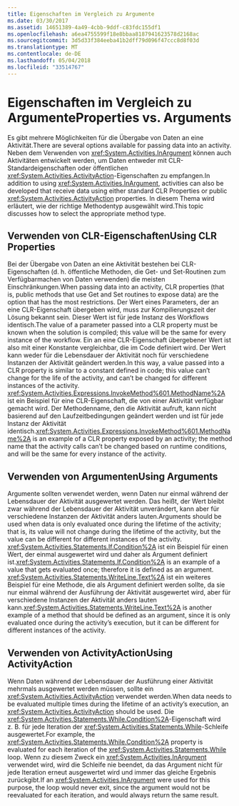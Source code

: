 ```yaml
---
title: Eigenschaften im Vergleich zu Argumente
ms.date: 03/30/2017
ms.assetid: 14651389-4a49-4cbb-9ddf-c83fdc155df1
ms.openlocfilehash: a6ea4755599f18e8bbaa8187941623578d2168ac
ms.sourcegitcommit: 3d5d33f384eeba41b2dff79d096f47ccc8d8f03d
ms.translationtype: MT
ms.contentlocale: de-DE
ms.lasthandoff: 05/04/2018
ms.locfileid: "33514767"
---
```

# <a name="properties-vs-arguments"></a><span data-ttu-id="27c6f-102">Eigenschaften im Vergleich zu Argumente</span><span class="sxs-lookup"><span data-stu-id="27c6f-102">Properties vs. Arguments</span></span>
<span data-ttu-id="27c6f-103">Es gibt mehrere Möglichkeiten für die Übergabe von Daten an eine Aktivität.</span><span class="sxs-lookup"><span data-stu-id="27c6f-103">There are several options available for passing data into an activity.</span></span> <span data-ttu-id="27c6f-104">Neben dem Verwenden von <xref:System.Activities.InArgument> können auch Aktivitäten entwickelt werden, um Daten entweder mit CLR-Standardeigenschaften oder öffentlichen <xref:System.Activities.ActivityAction>-Eigenschaften zu empfangen.</span><span class="sxs-lookup"><span data-stu-id="27c6f-104">In addition to using <xref:System.Activities.InArgument>, activities can also be developed that receive data using either standard CLR Properties or public <xref:System.Activities.ActivityAction> properties.</span></span> <span data-ttu-id="27c6f-105">In diesem Thema wird erläutert, wie der richtige Methodentyp ausgewählt wird.</span><span class="sxs-lookup"><span data-stu-id="27c6f-105">This topic discusses how to select the appropriate method type.</span></span>  
  
## <a name="using-clr-properties"></a><span data-ttu-id="27c6f-106">Verwenden von CLR-Eigenschaften</span><span class="sxs-lookup"><span data-stu-id="27c6f-106">Using CLR Properties</span></span>  
 <span data-ttu-id="27c6f-107">Bei der Übergabe von Daten an eine Aktivität bestehen bei CLR-Eigenschaften (d. h. öffentliche Methoden, die Get- und Set-Routinen zum Verfügbarmachen von Daten verwenden) die meisten Einschränkungen.</span><span class="sxs-lookup"><span data-stu-id="27c6f-107">When passing data into an activity, CLR properties (that is, public methods that use Get and Set routines to expose data) are the option that has the most restrictions.</span></span> <span data-ttu-id="27c6f-108">Der Wert eines Parameters, der an eine CLR-Eigenschaft übergeben wird, muss zur Kompilierungszeit der Lösung bekannt sein. Dieser Wert ist für jede Instanz des Workflows identisch.</span><span class="sxs-lookup"><span data-stu-id="27c6f-108">The value of a parameter passed into a CLR property must be known when the solution is compiled; this value will be the same for every instance of the workflow.</span></span> <span data-ttu-id="27c6f-109">Ein an eine CLR-Eigenschaft übergebener Wert ist also mit einer Konstante vergleichbar, die im Code definiert wird. Der Wert kann weder für die Lebensdauer der Aktivität noch für verschiedene Instanzen der Aktivität geändert werden.</span><span class="sxs-lookup"><span data-stu-id="27c6f-109">In this way, a value passed into a CLR property is similar to a constant defined in code; this value can’t change for the life of the activity, and can’t be changed for different instances of the activity.</span></span> <span data-ttu-id="27c6f-110"><xref:System.Activities.Expressions.InvokeMethod%601.MethodName%2A> ist ein Beispiel für eine CLR-Eigenschaft, die von einer Aktivität verfügbar gemacht wird. Der Methodenname, den die Aktivität aufruft, kann nicht basierend auf den Laufzeitbedingungen geändert werden und ist für jede Instanz der Aktivität identisch.</span><span class="sxs-lookup"><span data-stu-id="27c6f-110"><xref:System.Activities.Expressions.InvokeMethod%601.MethodName%2A> is an example of a CLR property exposed by an activity; the method name that the activity calls can’t be changed based on runtime conditions, and will be the same for every instance of the activity.</span></span>  
  
## <a name="using-arguments"></a><span data-ttu-id="27c6f-111">Verwenden von Argumenten</span><span class="sxs-lookup"><span data-stu-id="27c6f-111">Using Arguments</span></span>  
 <span data-ttu-id="27c6f-112">Argumente sollten verwendet werden, wenn Daten nur einmal während der Lebensdauer der Aktivität ausgewertet werden. Das heißt, der Wert bleibt zwar während der Lebensdauer der Aktivität unverändert, kann aber für verschiedene Instanzen der Aktivität anders lauten.</span><span class="sxs-lookup"><span data-stu-id="27c6f-112">Arguments should be used when data is only evaluated once during the lifetime of the activity; that is, its value will not change during the lifetime of the activity, but the value can be different for different instances of the activity.</span></span> <span data-ttu-id="27c6f-113"><xref:System.Activities.Statements.If.Condition%2A> ist ein Beispiel für einen Wert, der einmal ausgewertet wird und daher als Argument definiert ist.</span><span class="sxs-lookup"><span data-stu-id="27c6f-113"><xref:System.Activities.Statements.If.Condition%2A> is an example of a value that gets evaluated once; therefore it is defined as an argument.</span></span> <span data-ttu-id="27c6f-114"><xref:System.Activities.Statements.WriteLine.Text%2A> ist ein weiteres Beispiel für eine Methode, die als Argument definiert werden sollte, da sie nur einmal während der Ausführung der Aktivität ausgewertet wird, aber für verschiedene Instanzen der Aktivität anders lauten kann.</span><span class="sxs-lookup"><span data-stu-id="27c6f-114"><xref:System.Activities.Statements.WriteLine.Text%2A> is another example of a method that should be defined as an argument, since it is only evaluated once during the activity’s execution, but it can be different for different instances of the activity.</span></span>  
  
## <a name="using-activityaction"></a><span data-ttu-id="27c6f-115">Verwenden von ActivityAction</span><span class="sxs-lookup"><span data-stu-id="27c6f-115">Using ActivityAction</span></span>  
 <span data-ttu-id="27c6f-116">Wenn Daten während der Lebensdauer der Ausführung einer Aktivität mehrmals ausgewertet werden müssen, sollte ein <xref:System.Activities.ActivityAction> verwendet werden.</span><span class="sxs-lookup"><span data-stu-id="27c6f-116">When data needs to be evaluated multiple times during the lifetime of an activity’s execution, an <xref:System.Activities.ActivityAction> should be used.</span></span> <span data-ttu-id="27c6f-117">Die <xref:System.Activities.Statements.While.Condition%2A>-Eigenschaft wird z. B. für jede Iteration der <xref:System.Activities.Statements.While>-Schleife ausgewertet.</span><span class="sxs-lookup"><span data-stu-id="27c6f-117">For example, the <xref:System.Activities.Statements.While.Condition%2A> property is evaluated for each iteration of the <xref:System.Activities.Statements.While> loop.</span></span> <span data-ttu-id="27c6f-118">Wenn zu diesem Zweck ein <xref:System.Activities.InArgument> verwendet wird, wird die Schleife nie beendet, da das Argument nicht für jede Iteration erneut ausgewertet wird und immer das gleiche Ergebnis zurückgibt.</span><span class="sxs-lookup"><span data-stu-id="27c6f-118">If an <xref:System.Activities.InArgument> were used for this purpose, the loop would never exit, since the argument would not be reevaluated for each iteration, and would always return the same result.</span></span>
